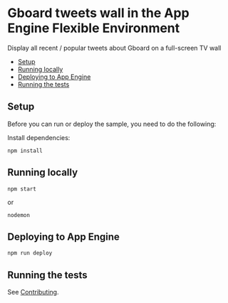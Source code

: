 # Gboard tweets wall in the App Engine Flexible Environment

Display all recent / popular tweets about Gboard on a full-screen TV wall

* [Setup](#setup)
* [Running locally](#running-locally)
* [Deploying to App Engine](#deploying-to-app-engine)
* [Running the tests](#running-the-tests)

## Setup

Before you can run or deploy the sample, you need to do the following:

Install dependencies:

    npm install

## Running locally

    npm start    

or

    nodemon    

## Deploying to App Engine

    npm run deploy

## Running the tests

See [Contributing][contributing].

[appengine]: https://cloud.google.com/appengine/docs/flexible/nodejs
[tutorial]: https://cloud.google.com/appengine/docs/flexible/nodejs/quickstart
[contributing]: https://github.com/GoogleCloudPlatform/nodejs-docs-samples/blob/master/CONTRIBUTING.md

